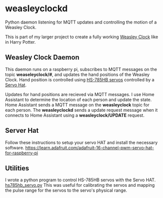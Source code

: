 # weasleyclockd

Python daemon listening for MQTT updates and controlling the motion of a Weasley Clock.

This is part of my larger project to create a fully working [Weasley
Clock](https://github.com/randomstring/WeasleyClock) like in Harry Potter.

## Weasley Clock Daemon

This daemon runs on a raspberry pi, subscribes to MQTT messages on the
topic **weaseleyclock/#**, and updates the hand positions of the
Weasley Clock. Hand position is controlled using [HS-785HB
servos](https://www.servocity.com/hs-785hb-servo) controlled by a
[Servo Hat](https://www.adafruit.com/product/2327).

Updates for hand positions are recieved via MQTT messages. I use Home
Assistant to determine the location of each person and update the
state. Home Assistant sends a MQTT message on the **weasleyclock**
topic for each person. The **weasleyclockd** sends a update request
message when it connects to Home Assistant using a
**weasleyclock/UPDATE** request.

## Server Hat

Follow these instructions to setup your servo HAT and install the
necessary
software. https://learn.adafruit.com/adafruit-16-channel-pwm-servo-hat-for-raspberry-pi

## Utilities

I wrote a python program to control HS-785HB servos with the Servo
HAT. [hs785hb_servo.py](https://github.com/randomstring/weasleyclockd/blob/master/hs785hb_servo.py) This
was useful for calibrating the servos and mapping the pulse range for
the servos to the servo's physical range.
